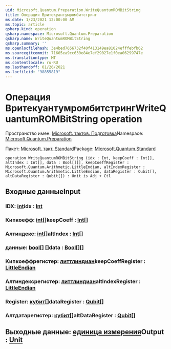 ```yaml
---
uid: Microsoft.Quantum.Preparation.WriteQuantumROMBitString
title: Операция Вритекуантумромбитстринг
ms.date: 1/23/2021 12:00:00 AM
ms.topic: article
qsharp.kind: operation
qsharp.namespace: Microsoft.Quantum.Preparation
qsharp.name: WriteQuantumROMBitString
qsharp.summary: ''
ms.openlocfilehash: 3e4bed7656732f40f413149ea81024efffebfb62
ms.sourcegitcommit: 71605ea9cc630e84e7ef29027e1f0ea06299747e
ms.translationtype: MT
ms.contentlocale: ru-RU
ms.lasthandoff: 01/26/2021
ms.locfileid: "98855819"
---
```

# <a name="writequantumrombitstring-operation"></a><span data-ttu-id="1f772-102">Операция Вритекуантумромбитстринг</span><span class="sxs-lookup"><span data-stu-id="1f772-102">WriteQuantumROMBitString operation</span></span>

<span data-ttu-id="1f772-103">Пространство имен: [Microsoft. тактов. Подготовка](xref:Microsoft.Quantum.Preparation)</span><span class="sxs-lookup"><span data-stu-id="1f772-103">Namespace: [Microsoft.Quantum.Preparation](xref:Microsoft.Quantum.Preparation)</span></span>

<span data-ttu-id="1f772-104">Пакет: [Microsoft. такт. Standard](https://nuget.org/packages/Microsoft.Quantum.Standard)</span><span class="sxs-lookup"><span data-stu-id="1f772-104">Package: [Microsoft.Quantum.Standard](https://nuget.org/packages/Microsoft.Quantum.Standard)</span></span>




```qsharp
operation WriteQuantumROMBitString (idx : Int, keepCoeff : Int[], altIndex : Int[], data : Bool[][], keepCoeffRegister : Microsoft.Quantum.Arithmetic.LittleEndian, altIndexRegister : Microsoft.Quantum.Arithmetic.LittleEndian, dataRegister : Qubit[], altDataRegister : Qubit[]) : Unit is Adj + Ctl
```


## <a name="input"></a><span data-ttu-id="1f772-105">Входные данные</span><span class="sxs-lookup"><span data-stu-id="1f772-105">Input</span></span>

### <a name="idx--int"></a><span data-ttu-id="1f772-106">IDX: [int](xref:microsoft.quantum.lang-ref.int)</span><span class="sxs-lookup"><span data-stu-id="1f772-106">idx : [Int](xref:microsoft.quantum.lang-ref.int)</span></span>




### <a name="keepcoeff--int"></a><span data-ttu-id="1f772-107">Кипкоефф: [int](xref:microsoft.quantum.lang-ref.int)[]</span><span class="sxs-lookup"><span data-stu-id="1f772-107">keepCoeff : [Int](xref:microsoft.quantum.lang-ref.int)[]</span></span>




### <a name="altindex--int"></a><span data-ttu-id="1f772-108">Алтиндекс: [int](xref:microsoft.quantum.lang-ref.int)[]</span><span class="sxs-lookup"><span data-stu-id="1f772-108">altIndex : [Int](xref:microsoft.quantum.lang-ref.int)[]</span></span>




### <a name="data--bool"></a><span data-ttu-id="1f772-109">данные: [bool](xref:microsoft.quantum.lang-ref.bool)[] []</span><span class="sxs-lookup"><span data-stu-id="1f772-109">data : [Bool](xref:microsoft.quantum.lang-ref.bool)[][]</span></span>




### <a name="keepcoeffregister--littleendian"></a><span data-ttu-id="1f772-110">Кипкоеффрегистер: [литтлиндиан](xref:Microsoft.Quantum.Arithmetic.LittleEndian)</span><span class="sxs-lookup"><span data-stu-id="1f772-110">keepCoeffRegister : [LittleEndian](xref:Microsoft.Quantum.Arithmetic.LittleEndian)</span></span>




### <a name="altindexregister--littleendian"></a><span data-ttu-id="1f772-111">Алтиндексрегистер: [литтлиндиан](xref:Microsoft.Quantum.Arithmetic.LittleEndian)</span><span class="sxs-lookup"><span data-stu-id="1f772-111">altIndexRegister : [LittleEndian](xref:Microsoft.Quantum.Arithmetic.LittleEndian)</span></span>




### <a name="dataregister--qubit"></a><span data-ttu-id="1f772-112">Register: [кубит](xref:microsoft.quantum.lang-ref.qubit)[]</span><span class="sxs-lookup"><span data-stu-id="1f772-112">dataRegister : [Qubit](xref:microsoft.quantum.lang-ref.qubit)[]</span></span>




### <a name="altdataregister--qubit"></a><span data-ttu-id="1f772-113">Алтдатарегистер: [кубит](xref:microsoft.quantum.lang-ref.qubit)[]</span><span class="sxs-lookup"><span data-stu-id="1f772-113">altDataRegister : [Qubit](xref:microsoft.quantum.lang-ref.qubit)[]</span></span>





## <a name="output--unit"></a><span data-ttu-id="1f772-114">Выходные данные: [единица измерения](xref:microsoft.quantum.lang-ref.unit)</span><span class="sxs-lookup"><span data-stu-id="1f772-114">Output : [Unit](xref:microsoft.quantum.lang-ref.unit)</span></span>

